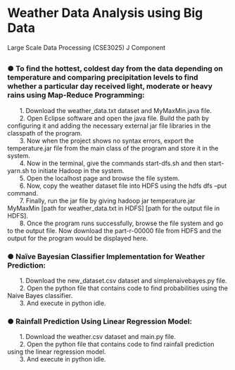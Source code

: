 # Weather Data Analysis using Big Data
Large Scale Data Processing (CSE3025) J Component
##
### ● To find the hottest, coldest day from the data depending on temperature and comparing precipitation levels to find whether a particular day received light, moderate or heavy rains using Map-Reduce Programming:
&emsp;&emsp;1. Download the weather_data.txt dataset and MyMaxMin.java file.\
&emsp;&emsp;2. Open Eclipse software and open the java file. Build the path by configuring it and adding the necessary external jar file libraries in the classpath of the program.\
&emsp;&emsp;3. Now when the project shows no syntax errors, export the temperature.jar file from the main class of the program and store it in the system.\
&emsp;&emsp;4. Now in the terminal, give the commands start-dfs.sh and then start-yarn.sh to initiate Hadoop in the system.\
&emsp;&emsp;5. Open the localhost page and browse the file system.\
&emsp;&emsp;6. Now, copy the weather dataset file into HDFS using the hdfs dfs –put command.\
&emsp;&emsp;7. Finally, run the jar file by giving hadoop jar temperature.jar MyMaxMin [path for weather_data.txt in HDFS] [path for the output file in HDFS].\
&emsp;&emsp;8. Once the program runs successfully, browse the file system and go to the output file. Now download the part-r-00000 file from HDFS and the output for the program would be displayed here.

### ● Naïve Bayesian Classifier Implementation for Weather Prediction:
&emsp;&emsp;1. Download the new_dataset.csv dataset and simplenaivebayes.py file.\
&emsp;&emsp;2. Open the python file that contains code to find probabilities using the Naive Bayes classifier.\
&emsp;&emsp;3. And execute in python idle.

### ● Rainfall Prediction Using Linear Regression Model:
&emsp;&emsp;1. Download the weather.csv dataset and main.py file.\
&emsp;&emsp;2. Open the python file that contains code to find rainfall prediction using the linear regression model.\
&emsp;&emsp;3. And execute in python idle.
